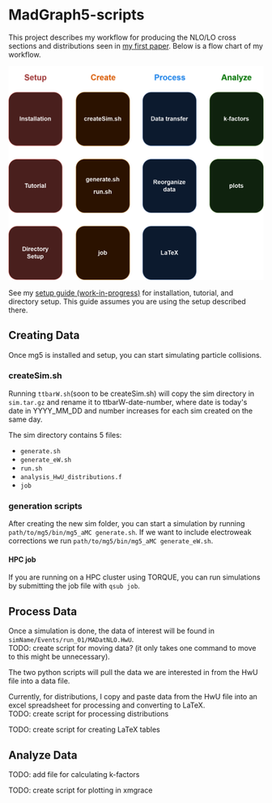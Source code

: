 # MadGraph5-scripts   
This project describes my workflow for producing the NLO/LO cross sections and distributions seen in [my first paper](https://arxiv.org/abs/2312.00861). Below is a flow chart of my workflow.

![Workflow flowchart](images/mg5-flowchart.png)

See my [setup guide (work-in-progress)](https://github.com/chrisleefoster/MadGraph5-setup) for installation, tutorial, and directory setup. This guide assumes you are using the setup described there.


## Creating Data
Once mg5 is installed and setup, you can start simulating particle collisions. 

### createSim.sh
Running `ttbarW.sh`(soon to be createSim.sh) will copy the sim directory in `sim.tar.gz` and rename it to ttbarW-date-number, where date is today's date in YYYY_MM_DD and number increases for each sim created on the same day. 

The sim directory contains 5 files:   
- `generate.sh`
- `generate_eW.sh`
- `run.sh`
- `analysis_HwU_distributions.f`
- `job`

### generation scripts
After creating the new sim folder, you can start a simulation by running `path/to/mg5/bin/mg5_aMC generate.sh`. If we want to include electroweak corrections we run `path/to/mg5/bin/mg5_aMC generate_eW.sh`.

#### HPC job
If you are running on a HPC cluster using TORQUE, you can run simulations by submitting the job file with `qsub job`. 

## Process Data
Once a simulation is done, the data of interest will be found in `simName/Events/run_01/MADatNLO.HwU`.   
TODO: create script for moving data? (it only takes one command to move to this might be unnecessary).

The two python scripts will pull the data we are interested in from the HwU file into a data file.   

Currently, for distributions, I copy and paste data from the HwU file into an excel spreadsheet for processing and converting to LaTeX.    
TODO: create script for processing distributions

TODO: create script for creating LaTeX tables

## Analyze Data
TODO: add file for calculating k-factors

TODO: create script for plotting in xmgrace
